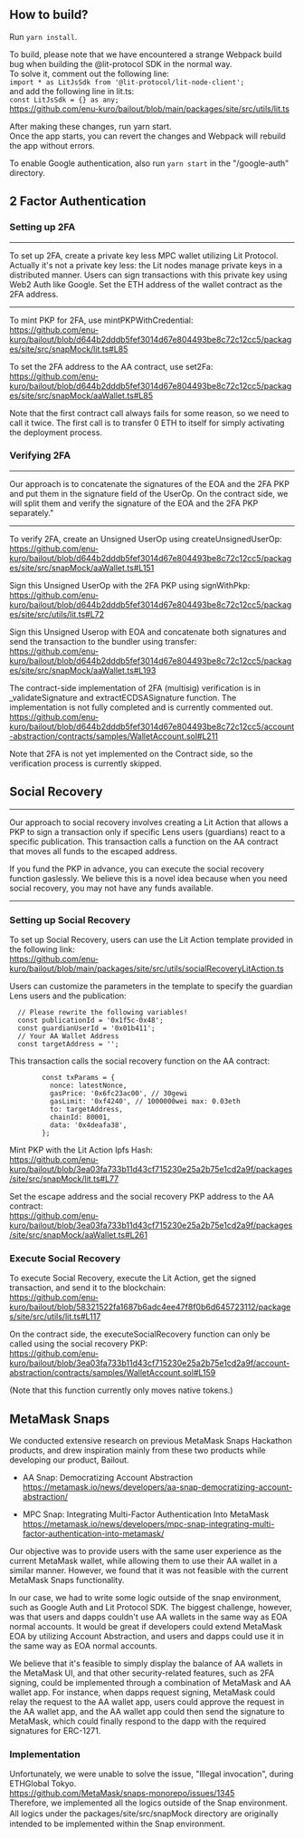 
## How to build?

Run `yarn install`.

To build, please note that we have encountered a strange Webpack build bug when building the @lit-protocol SDK in the normal way.  
To solve it, comment out the following line:  
`import * as LitJsSdk from '@lit-protocol/lit-node-client';`  
and add the following line in lit.ts:  
`const LitJsSdk = {} as any;`  
https://github.com/enu-kuro/bailout/blob/main/packages/site/src/utils/lit.ts

After making these changes, run yarn start.  
 Once the app starts, you can revert the changes and Webpack will rebuild the app without errors.  

To enable Google authentication, also run `yarn start` in the "/google-auth" directory.  


## 2 Factor Authentication

### Setting up 2FA

***
To set up 2FA, create a private key less MPC wallet utilizing Lit Protocol.
Actually it's not a private key less: the Lit nodes manage private keys in a distributed manner. 
Users can sign transactions with this private key using Web2 Auth like Google. 
Set the ETH address of the wallet contract as the 2FA address.
***

To mint PKP for 2FA, use mintPKPWithCredential:  
https://github.com/enu-kuro/bailout/blob/d644b2dddb5fef3014d67e804493be8c72c12cc5/packages/site/src/snapMock/lit.ts#L85


To set the 2FA address to the AA contract, use set2Fa:  
https://github.com/enu-kuro/bailout/blob/d644b2dddb5fef3014d67e804493be8c72c12cc5/packages/site/src/snapMock/aaWallet.ts#L85


Note that the first contract call always fails for some reason, so we need to call it twice. The first call is to transfer 0 ETH to itself for simply activating the deployment process.


### Verifying 2FA
***
Our approach is to concatenate the signatures of the EOA and the 2FA PKP and put them in the signature field of the UserOp. On the contract side, we will split them and verify the signature of the EOA and the 2FA PKP separately."
***

To verify 2FA, create an Unsigned UserOp using createUnsignedUserOp:  
https://github.com/enu-kuro/bailout/blob/d644b2dddb5fef3014d67e804493be8c72c12cc5/packages/site/src/snapMock/aaWallet.ts#L151

Sign this Unsigned UserOp with the 2FA PKP using signWithPkp:  
https://github.com/enu-kuro/bailout/blob/d644b2dddb5fef3014d67e804493be8c72c12cc5/packages/site/src/utils/lit.ts#L72

Sign this Unsigned Userop with EOA and concatenate both signatures and send the transaction to the bundler using transfer:  
https://github.com/enu-kuro/bailout/blob/d644b2dddb5fef3014d67e804493be8c72c12cc5/packages/site/src/snapMock/aaWallet.ts#L193

The contract-side implementation of 2FA (multisig) verification is in _validateSignature and extractECDSASignature function. The implementation is not fully completed and is currently commented out.  
https://github.com/enu-kuro/bailout/blob/d644b2dddb5fef3014d67e804493be8c72c12cc5/account-abstraction/contracts/samples/WalletAccount.sol#L211

Note that 2FA is not yet implemented on the Contract side, so the verification process is currently skipped.

## Social Recovery
***
Our approach to social recovery involves creating a Lit Action that allows a PKP to sign a transaction only if specific Lens users (guardians) react to a specific publication. This transaction calls a function on the AA contract that moves all funds to the escaped address.

If you fund the PKP in advance, you can execute the social recovery function gaslessly. We believe this is a novel idea because when you need social recovery, you may not have any funds available.
***

### Setting up Social Recovery

To set up Social Recovery, users can use the Lit Action template provided in the following link:  
https://github.com/enu-kuro/bailout/blob/main/packages/site/src/utils/socialRecoveryLitAction.ts

Users can customize the parameters in the template to specify the guardian Lens users and the publication:  
```
  // Please rewrite the following variables!
  const publicationId = '0x1f5c-0x48';
  const guardianUserId = '0x01b411';
  // Your AA Wallet Address
  const targetAddress = '';
```

This transaction calls the social recovery function on the AA contract:  
```
        const txParams = {
          nonce: latestNonce,
          gasPrice: '0x6fc23ac00', // 30gewi
          gasLimit: '0xf4240', // 1000000wei max: 0.03eth
          to: targetAddress,
          chainId: 80001,
          data: '0x4deafa38',
        };
```

Mint PKP with the Lit Action Ipfs Hash:  
https://github.com/enu-kuro/bailout/blob/3ea03fa733b11d43cf715230e25a2b75e1cd2a9f/packages/site/src/snapMock/lit.ts#L77


Set the escape address and the social recovery PKP address to the AA contract:  
https://github.com/enu-kuro/bailout/blob/3ea03fa733b11d43cf715230e25a2b75e1cd2a9f/packages/site/src/snapMock/aaWallet.ts#L261


### Execute Social Recovery
To execute Social Recovery, execute the Lit Action, get the signed transaction, and send it to the blockchain:  
https://github.com/enu-kuro/bailout/blob/58321522fa1687b6adc4ee47f8f0b6d645723112/packages/site/src/utils/lit.ts#L117


On the contract side, the executeSocialRecovery function can only be called using the social recovery PKP:  
https://github.com/enu-kuro/bailout/blob/3ea03fa733b11d43cf715230e25a2b75e1cd2a9f/account-abstraction/contracts/samples/WalletAccount.sol#L159

(Note that this function currently only moves native tokens.)





## MetaMask Snaps

We conducted extensive research on previous MetaMask Snaps Hackathon products, and drew inspiration mainly from these two products while developing our product, Bailout. 

- AA Snap: Democratizing Account Abstraction  
https://metamask.io/news/developers/aa-snap-democratizing-account-abstraction/

- MPC Snap: Integrating Multi-Factor Authentication Into MetaMask  
https://metamask.io/news/developers/mpc-snap-integrating-multi-factor-authentication-into-metamask/


Our objective was to provide users with the same user experience as the current MetaMask wallet, while allowing them to use their AA wallet in a similar manner. However, we found that it was not feasible with the current MetaMask Snaps functionality.

In our case, we had to write some logic outside of the snap environment, such as Google Auth and Lit Protocol SDK. The biggest challenge, however, was that users and dapps couldn't use AA wallets in the same way as EOA normal accounts. It would be great if developers could extend MetaMask EOA by utilizing Account Abstraction, and users and dapps could use it in the same way as EOA normal accounts.

We believe that it's feasible to simply display the balance of AA wallets in the MetaMask UI, and that other security-related features, such as 2FA signing, could be implemented through a combination of MetaMask and AA wallet app. For instance, when dapps request signing, MetaMask could relay the request to the AA wallet app, users could approve the request in the AA wallet app, and the AA wallet app could then send the signature to MetaMask, which could finally respond to the dapp with the required signatures for ERC-1271.

### Implementation

Unfortunately, we were unable to solve the issue, "Illegal invocation", during ETHGlobal Tokyo.   
https://github.com/MetaMask/snaps-monorepo/issues/1345   
Therefore, we implemented all the logics outside of the Snap environment. All logics under the packages/site/src/snapMock directory are originally　intended to be implemented within the Snap environment.